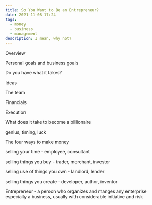 ```yaml
---
title: So You Want to Be an Entrepreneur?
date: 2021-11-08 17:24
tags:
  - money
  - business
  - management
description: I mean, why not?
---
```

Overview

Personal goals and business goals

Do you have what it takes?

Ideas

The team

Financials

Execution



What does it take to become a billionaire

genius, timing, luck



The four ways to make money

selling your time - employee, consultant

selling things you buy - trader, merchant, investor

selling use of things you own - landlord, lender

selling things you create -  developer, author, inventor



Entrepreneur -  a person who organizes and manges any enterprise especially a business, usually with considerable initiative and risk